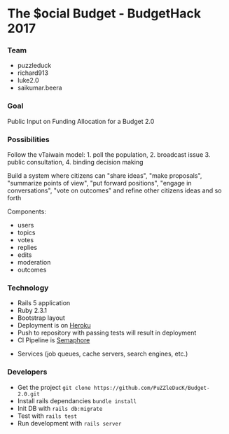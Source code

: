 
# The $ocial Budget - BudgetHack 2017

### Team

- puzzleduck
- richard913
- luke2.0
- saikumar.beera

### Goal

Public Input on Funding Allocation for a Budget 2.0

### Possibilities

Follow the vTaiwain model: 1. poll the population, 2. broadcast issue 3. public consultation, 4. binding decision making

Build a system where citizens can "share ideas", "make proposals", "summarize points of view", "put forward positions", "engage in conversations", "vote on outcomes" and refine other citizens ideas and so forth

Components:
- users
- topics
- votes
- replies
- edits
- moderation
- outcomes

### Technology

- Rails 5 application
- Ruby 2.3.1
- Bootstrap layout
- Deployment is on [Heroku](https://budget-2point0.herokuapp.com/)
- Push to repository with passing tests will result in deployment
- CI Pipeline is [Semaphore](https://semaphoreci.com/puzzleduck/budget-2-0)
* Services (job queues, cache servers, search engines, etc.)

### Developers

- Get the project ```git clone https://github.com/PuZZleDucK/Budget-2.0.git```
- Install rails dependancies ```bundle install```
- Init DB with ```rails db:migrate```
- Test with ```rails test```
- Run development with ```rails server```
